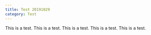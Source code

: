 ```yaml
---
title: Test 20191029
category: Test
---
```


This is a test. This is a test. This is a test. This is a test. This is a test.
